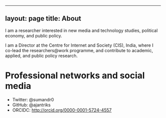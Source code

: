 ---
layout: page
title: About
----

I am a researcher interested in new media and technology studies, political economy, and public policy.

I am a Director at the Centre for Internet and Society (CIS), India, where I co-lead the researchers@work programme, and contribute to academic, applied, and public policy research.

# Professional networks and social media
- Twitter: @sumandr0
- GitHub: @ajantriks
- ORCIDC: http://orcid.org/0000-0001-5724-4557
